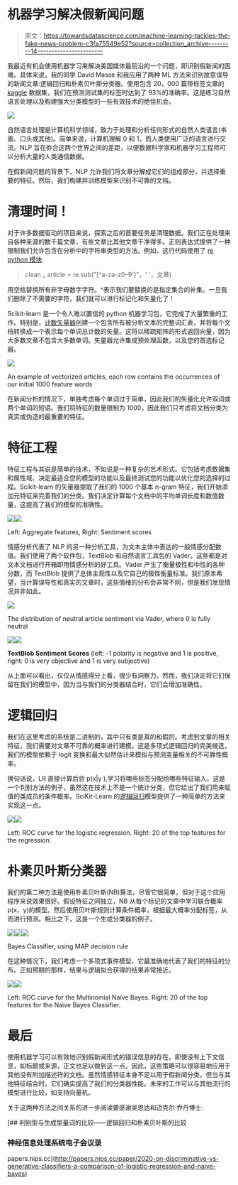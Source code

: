 # 机器学习解决假新闻问题

> 原文：<https://towardsdatascience.com/machine-learning-tackles-the-fake-news-problem-c3fa75549e52?source=collection_archive---------14----------------------->

我最近有机会使用机器学习来解决美国媒体最前沿的一个问题，即识别假新闻的困难。具体来说，我的同学 David Masse 和我应用了两种 ML 方法来识别故意误导的新闻文章:逻辑回归和朴素贝叶斯分类器。使用包含 20，000 篇带标签文章的 [kaggle](https://www.kaggle.com/c/fake-news) 数据集，我们在预测测试集的标签时达到了 93%的准确率。这是练习自然语言处理以及构建强大分类模型的一些有效技术的绝佳机会。

![](img/bd00ac7f1bdfe9db9a8fc33148232a2a.png)

自然语言处理是计算机科学领域，致力于处理和分析任何形式的自然人类语言(书面、口头或其他)。简单来说，计算机理解 0 和 1，而人类使用广泛的语言进行交流。NLP 旨在弥合这两个世界之间的差距，以便数据科学家和机器学习工程师可以分析大量的人类通信数据。

在假新闻问题的背景下，NLP 允许我们将文章分解成它们的组成部分，并选择重要的特征。然后，我们构建并训练模型来识别不可靠的文档。

# 清理时间！

对于许多数据驱动的项目来说，探索之后的首要任务是清理数据。我们正在处理来自各种来源的数千篇文章，有些文章比其他文章干净得多。正则表达式提供了一种限制我们允许包含在分析中的字符串类型的方法。例如，这行代码使用了 [re python 模块](https://docs.python.org/3/howto/regex.html#):

> clean _ article = re.sub("[^a-za-z0–9']"，' '，文章)

用空格替换所有非字母数字字符。^表示我们要替换的是指定集合的补集。一旦我们删除了不需要的字符，我们就可以进行标记化和矢量化了！

Scikit-learn 是一个令人难以置信的 python 机器学习包，它完成了大量繁重的工作。特别是，[计数矢量器](http://scikit-learn.org/stable/modules/generated/sklearn.feature_extraction.text.CountVectorizer.html)创建一个包含所有被分析文本的完整词汇表，并将每个文档转换成一个表示每个单词总计数的矢量。这将以稀疏矩阵的形式返回向量，因为大多数文章不包含大多数单词。矢量器允许集成预处理函数，以及您的首选标记器。

![](img/c5c0eedef0e70cf1f0b078dce09aae08.png)

An example of vectorized articles, each row contains the occurrences of our initial 1000 feature words

在新闻分析的情况下，单独考虑每个单词过于简单，因此我们的矢量化允许双词或两个单词的短语。我们将特征的数量限制为 1000，因此我们只考虑将文档分类为真实或伪造的最重要的特征。

# 特征工程

特征工程与其说是简单的技术，不如说是一种复杂的艺术形式。它包括考虑数据集和属性域、决定最适合您的模型的功能以及最终测试您的功能以优化您的选择的过程。Scikit-learn 的矢量器提取了我们的 1000 个基本 n-gram 特征，我们开始添加元特征来完善我们的分类。我们决定计算每个文档中的平均单词长度和数值数量，这提高了我们的模型的准确性。

![](img/0173e511afb0eb9fbb513f43e91aee82.png)![](img/2056c9d91d71ef21ea06513e3ce7eeb9.png)

Left: Aggregate features, Right: Sentiment scores

情感分析代表了 NLP 的另一种分析工具，为文本主体中表达的一般情感分配数值。我们使用了两个软件包，TextBlob 和自然语言工具包的 Vader。这些都是对文本文档进行开箱即用情感分析的好工具。Vader 产生了衡量极性和中性的各种分数，而 TextBlob 提供了总体主观性以及它自己的极性衡量标准。我们原本希望，当计算误导性和真实的文章时，这些情绪的分布会非常不同，但是我们发现情况并非如此。

![](img/d99c86be1cd00fdd1bdf1cdfe75db3c5.png)

The distribution of neutral article sentiment via Vader, where 0 is fully neutral

![](img/399aa9c60aa005a0e7b754a111b9a4b2.png)![](img/29f6e6434dea1461024a4f2af19e595b.png)

**TextBlob Sentiment Scores** (left: -1 polarity is negative and 1 is positive, right: 0 is very objective and 1 is very subjective)

从上面可以看出，仅仅从情感得分上看，很少有洞察力。然而，我们决定将它们保留在我们的模型中，因为当与我们的分类器结合时，它们会增加准确性。

# **逻辑回归**

我们在这里考虑的系统是二进制的，其中只有类是真的和假的。考虑到文章的相关特征，我们需要对文章不可靠的概率进行建模。这是多项式逻辑回归的完美候选，我们的模型依赖于 logit 变换和最大似然估计来模拟与预测变量相关的不可靠性概率。

换句话说，LR 直接计算后验 p(x|y ),学习将哪些标签分配给哪些特征输入。这是一个判别方法的例子，虽然这在技术上不是一个统计分类，但它给出了我们用来赋值的类成员的条件概率。SciKit-Learn 的[逻辑回归](http://scikit-learn.org/stable/modules/generated/sklearn.linear_model.LogisticRegression.html)模型提供了一种简单的方法来实现这一点。

![](img/71d33938f85e2a8c5ffb3965cc19e2d9.png)![](img/8052a49b61bf8765572d6d16728edd05.png)

Left: ROC curve for the logistic regression. Right: 20 of the top features for the regression.

# 朴素贝叶斯分类器

我们的第二种方法是使用朴素贝叶斯(NB)算法，尽管它很简单，但对于这个应用程序来说效果很好。假设特征之间独立，NB 从每个标记的文章中学习联合概率 p(x，y)的模型。然后使用贝叶斯规则计算条件概率，根据最大概率分配标签，从而进行预测。相比之下，这是一个生成分类器的例子。

![](img/9eeb6f643bb2e2181bc3527c4e6758b0.png)![](img/80a7cae41f98dfc12cf8876a540242d5.png)![](img/5bca35250c340ba97d02cb72b4b1cc71.png)

Bayes Classifier, using MAP decision rule

在这种情况下，我们考虑一个多项式事件模型，它最准确地代表了我们的特征的分布。正如预期的那样，结果与逻辑拟合获得的结果非常接近。

![](img/7aab6e532b1d023cf3373e76031bec44.png)![](img/8d4f123fca594e30a98f2ed4fe441c89.png)

Left: ROC curve for the Multinomial Naïve Bayes. Right: 20 of the top features for the Naïve Bayes Classifier.

# 最后

使用机器学习可以有效地识别假新闻形式的错误信息的存在。即使没有上下文信息，如标题或来源，正文也足以做到这一点。因此，这些策略可以很容易地应用于其他没有附加描述符的文档。虽然情感特征本身不足以用于假新闻分类，但当与其他特征结合时，它们确实提高了我们的分类器性能。未来的工作可以与其他流行的模型进行比较，如支持向量机。

关于这两种方法之间关系的进一步阅读要感谢吴恩达和迈克尔·乔丹博士:

 [## 判别型与生成型量词的比较——逻辑回归和朴素贝叶斯的比较

### 神经信息处理系统电子会议录

papers.nips.cc](http://papers.nips.cc/paper/2020-on-discriminative-vs-generative-classifiers-a-comparison-of-logistic-regression-and-naive-bayes)